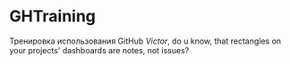 # GHTraining
Тренировка использования GitHub
_Victor_, do u know, that rectangles on your projects' dashboards are notes, not issues?
